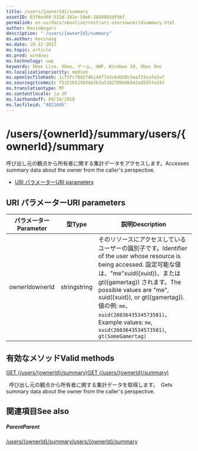 ```yaml
---
title: /users/{ownerId}/summary
assetID: 63f8ed09-532d-381e-59e6-2849893df5bf
permalink: en-us/docs/xboxlive/rest/uri-usersowneridsummary.html
author: KevinAsgari
description: " /users/{ownerId}/summary"
ms.author: kevinasg
ms.date: 20-12-2017
ms.topic: article
ms.prod: windows
ms.technology: uwp
keywords: Xbox Live, Xbox, ゲーム, UWP, Windows 10, Xbox One
ms.localizationpriority: medium
ms.openlocfilehash: 1cf5fc70d2f4b149f7a5c6dd20c5aaf22cafe2a7
ms.sourcegitcommit: f5321b525034e2b3af202709e9b942ad5557e193
ms.translationtype: MT
ms.contentlocale: ja-JP
ms.lasthandoff: 09/18/2018
ms.locfileid: "4021045"
---
```

# <a name="usersowneridsummary"></a><span data-ttu-id="62945-104">/users/{ownerId}/summary</span><span class="sxs-lookup"><span data-stu-id="62945-104">/users/{ownerId}/summary</span></span>
<span data-ttu-id="62945-105">呼び出し元の観点から所有者に関する集計データをアクセスします。</span><span class="sxs-lookup"><span data-stu-id="62945-105">Accesses summary data about the owner from the caller's perspective.</span></span>

  * [<span data-ttu-id="62945-106">URI パラメーター</span><span class="sxs-lookup"><span data-stu-id="62945-106">URI parameters</span></span>](#ID4EQ)

<a id="ID4EQ"></a>


## <a name="uri-parameters"></a><span data-ttu-id="62945-107">URI パラメーター</span><span class="sxs-lookup"><span data-stu-id="62945-107">URI parameters</span></span>

| <span data-ttu-id="62945-108">パラメーター</span><span class="sxs-lookup"><span data-stu-id="62945-108">Parameter</span></span>| <span data-ttu-id="62945-109">型</span><span class="sxs-lookup"><span data-stu-id="62945-109">Type</span></span>| <span data-ttu-id="62945-110">説明</span><span class="sxs-lookup"><span data-stu-id="62945-110">Description</span></span>|
| --- | --- | --- |
| <span data-ttu-id="62945-111">ownerId</span><span class="sxs-lookup"><span data-stu-id="62945-111">ownerId</span></span>| <span data-ttu-id="62945-112">string</span><span class="sxs-lookup"><span data-stu-id="62945-112">string</span></span>| <span data-ttu-id="62945-113">そのリソースにアクセスしているユーザーの識別子です。</span><span class="sxs-lookup"><span data-stu-id="62945-113">Identifier of the user whose resource is being accessed.</span></span> <span data-ttu-id="62945-114">設定可能な値は、"me"xuid({xuid})、または gt({gamertag}) されます。</span><span class="sxs-lookup"><span data-stu-id="62945-114">The possible values are "me", xuid({xuid}), or gt({gamertag}).</span></span> <span data-ttu-id="62945-115">値の例: <code>me</code>、 <code>xuid(2603643534573581)</code>、</span><span class="sxs-lookup"><span data-stu-id="62945-115">Example values: <code>me</code>, <code>xuid(2603643534573581)</code>,</span></span> <code>gt(SomeGamertag)</code>|

<a id="ID4ESB"></a>


## <a name="valid-methods"></a><span data-ttu-id="62945-116">有効なメソッド</span><span class="sxs-lookup"><span data-stu-id="62945-116">Valid methods</span></span>

[<span data-ttu-id="62945-117">GET (/users/{ownerId}/summary)</span><span class="sxs-lookup"><span data-stu-id="62945-117">GET (/users/{ownerId}/summary)</span></span>](uri-usersowneridsummaryget.md)

<span data-ttu-id="62945-118">&nbsp;&nbsp;呼び出し元の観点から所有者に関する集計データを取得します。</span><span class="sxs-lookup"><span data-stu-id="62945-118">&nbsp;&nbsp;Gets summary data about the owner from the caller's perspective.</span></span>

<a id="ID4E3B"></a>


## <a name="see-also"></a><span data-ttu-id="62945-119">関連項目</span><span class="sxs-lookup"><span data-stu-id="62945-119">See also</span></span>

<a id="ID4E5B"></a>


##### <a name="parent"></a><span data-ttu-id="62945-120">Parent</span><span class="sxs-lookup"><span data-stu-id="62945-120">Parent</span></span>

[<span data-ttu-id="62945-121">/users/{ownerId}/summary</span><span class="sxs-lookup"><span data-stu-id="62945-121">/users/{ownerId}/summary</span></span>]()
